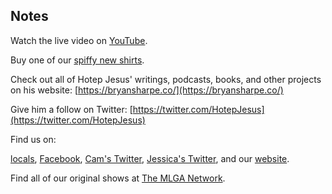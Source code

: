 ## Notes

Watch the live video on [YouTube](https://youtu.be/PywmiAUmtQk).

Buy one of our [spiffy new shirts](https://www.amazon.com/The-Mad-Ones-T-Shirt/dp/B08TX8JWRG/ref=pd_ybh_a_3?_encoding=UTF8&psc=1&refRID=1E8N867B3XZ406PKEJST).

Check out all of Hotep Jesus' writings, podcasts, books, and other projects on his website: [https://bryansharpe.co/](https://bryansharpe.co/)

Give him a follow on Twitter: [https://twitter.com/HotepJesus](https://twitter.com/HotepJesus)

Find us on:

[locals](https://themadones.locals.com/), [Facebook](https://www.facebook.com/WeAreTheMad/), [Cam's Twitter](https://twitter.com/CamHarless), [Jessica's Twitter](https://twitter.com/soupcanarchist), and our [website](http://wearethemad.com).

Find all of our original shows at [The MLGA Network](https://mlganetwork.com).
